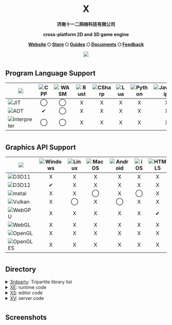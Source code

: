 <h1 align="center">X</h1>

<h4 align="center">
	<p>济南十一二网络科技有限公司</p>
	<p>cross-platform 2D and 3D game engine</p>
	<a href="https://www.1012.games">Website</a>
	<span> ⬡ </span>
	<a href="https://www.1012.games">Store</a>
	<span> ⬡ </span>
	<a href="https://www.1012.games">Guides</a>
	<span> ⬡ </span>
	<a href="https://www.1012.games">Documents</a>
	<span> ⬡ </span>
	<a href="https://www.1012.games">Feedback</a>
	<p></p>
	<div align=center><img src="https://img.shields.io/badge/license-MIT-blue"></div>
</h4>

#
## Program Language Support
| ![](https://img.shields.io/badge/Language-Compile-blue) | ![CPP](https://img.shields.io/badge/CPP-5B5B5B) | ![WASM](https://img.shields.io/badge/WASM-5B5B5B) | ![Rust](https://img.shields.io/badge/Rust-5B5B5B) | ![CSharp](https://img.shields.io/badge/CSharp-5B5B5B) | ![Lua](https://img.shields.io/badge/Lua-5B5B5B) | ![Python](https://img.shields.io/badge/Python-5B5B5B) | ![JavaScript](https://img.shields.io/badge/JavaScript-5B5B5B) | ![TypeScript](https://img.shields.io/badge/TypeScript-5B5B5B)
| ----------------- | :---------: | :---------: | :---------: | :---------: | :---------: | :---------: | :---------: | :---------: |
| ![JIT](https://img.shields.io/badge/JIT-blue) | ◯ | ◯ | X | X | X | X | X | X |
| ![AOT](https://img.shields.io/badge/AOT-blue) | ✔ | ◯ | X | X | X | X | X | X |
| ![Interpreter](https://img.shields.io/badge/Interpreter-blue) | ◯ | ◯ | X | X | X | X | X | X |

#
## Graphics API Support

| ![](https://img.shields.io/badge/Graphics-platform-blue) | ![Windows](https://img.shields.io/badge/Windows-blue) | ![Linux](https://img.shields.io/badge/Linux-blue) | ![MacOS](https://img.shields.io/badge/MacOS-blue) | ![Android](https://img.shields.io/badge/Android-blue) | ![iOS](https://img.shields.io/badge/iOS-blue) | ![HTML5](https://img.shields.io/badge/HTML5-blue) | ![Xbox](https://img.shields.io/badge/XBox-blue) | ![Nintendo](https://img.shields.io/badge/Nintendo-blue) | ![PlayStation](https://img.shields.io/badge/PlayStation-blue) |
| ----------------- | :---------: | :---------: | :---------: | :---------: | :---------: | :---------: | :---------: | :---------: | :---------: |
| ![D3D11](https://img.shields.io/badge/D3D11-5B5B5B) | X | X | X | X | X | X | X | X | X |
| ![D3D12](https://img.shields.io/badge/D3D12-5B5B5B) | ✔ | X | X | X | X | X | X | X | X |
| ![metal](https://img.shields.io/badge/Metal-5B5B5B)  | X | X | ◯ | X | ◯ | X | X | X | X |
| ![Vulkan](https://img.shields.io/badge/Vulkan-5B5B5B) | X | ◯ | X | ◯ | X | X | X | X | X |
| ![WebGPU](https://img.shields.io/badge/WebGPU-5B5B5B) | X | X | X | X | X | ✔ | X | X | X |
| ![WebGL](https://img.shields.io/badge/WebGL-5B5B5B) | X | X | X | X | X | X | X | X | X |
| ![OpenGL](https://img.shields.io/badge/OpenGL-5B5B5B) | X | X | X | X | X | X | X | X | X |
| ![OpenGLES](https://img.shields.io/badge/OpenGLES-5B5B5B) | X | X | X | X | X | X | X | X | X |

#

## Directory
  <details>
  <summary><a href="https://github.com/xenginez/X/tree/master/3rdparty">3rdparty</a>: Tripartite library list</summary>
  <ul>
    <li><a href="https://github.com/chriskohlhoff/asio.git">asio</a></li>
    <li><a href="https://github.com/assimp/assimp.git">assimp</a></li>
    <li><a href="https://github.com/pytorch/cpuinfo.git">cpuinfo</a></li>
    <li><a href="https://github.com/p-ranav/csv2.git">csv2</a></li>
    <li><a href="https://github.com/ocornut/imgui.git">imgui</a></li>
    <li><a href="https://github.com/skywind3000/kcp.git">kcp</a></li>
    <li><a href="https://github.com/jonasmr/microprofile.git">microprofile</a></li>
    <li><a href="https://github.com/kcat/openal-soft.git">openal-soft</a></li>
    <li><a href="https://github.com/zeux/pugixml.git">pugixml</a></li>
    <li><a href="https://github.com/Tencent/rapidjson.git">rapidjson</a></li>
    <li><a href="https://github.com/KhronosGroup/SPIRV-Cross.git">SPIRV-Cross</a></li>
    <li><a href="https://github.com/nothings/stb.git">stb</a></li>
    <li><a href="https://github.com/mackron/vkbind.git">vkbind</a></li>
    <li><a href="https://github.com/webgpu-native/webgpu-headers.git">webgpu-headers</a></li>
  </ul>
  </details>

  <details>
  <summary><a href="https://github.com/xenginez/X/tree/master/XE">XE</a>: runtime code</summary>
  <ul>
    <li><a href="https://github.com/xenginez/X/tree/master/XE/launcher">launcher</a></li>
    <li><a href="https://github.com/xenginez/X/tree/master/XE/source">source</a></li>
  </ul>
  </details>

  <details>
  <summary><a href="https://github.com/xenginez/X/tree/master/XS">XS</a>: editor code</summary>
  <ul>
    <li><a href="https://github.com/xenginez/X/tree/master/XS/launcher">launcher</a></li>
    <li><a href="https://github.com/xenginez/X/tree/master/XS/resource">resource</a></li>
    <li><a href="https://github.com/xenginez/X/tree/master/XS/source">source</a></li>
    <li><a href="https://github.com/xenginez/X/tree/master/XS/studio">studio</a></li>
  </ul>
  </details>
  
  <details>
  <summary><a href="https://github.com/xenginez/X/tree/master/XV">XV</a>: server code</summary>
  <ul>
    <li><a href="https://github.com/xenginez/X/tree/master/XV/launcher">launcher</a></li>
    <li><a href="https://github.com/xenginez/X/tree/master/XV/source">source</a></li>
  </ul>
  </details>

#

## Screenshots
